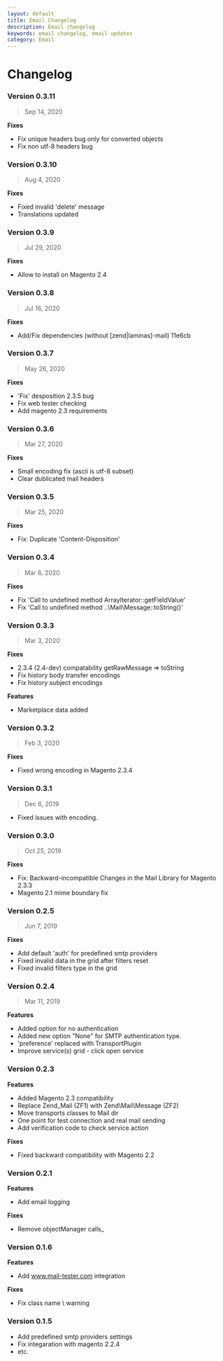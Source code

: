 ```yaml
---
layout: default
title: Email Changelog
description: Email changelog
keywords: email changelog, email updates
category: Email
---
```


# Changelog

### Version 0.3.11

> Sep 14, 2020

**Fixes**
 - Fix unique headers bug only for converted objects
 - Fix non utf-8 headers bug

### Version 0.3.10

> Aug 4, 2020

**Fixes**
 - Fixed invalid 'delete' message
 - Translations updated

### Version 0.3.9

> Jul 29, 2020

**Fixes**
 - Allow to install on Magento 2.4

### Version 0.3.8

> Jul 16, 2020

**Fixes**
 - Add/Fix dependencies (without [zend|laminas]-mail) 11e6cb

### Version 0.3.7

> May 26, 2020

**Fixes**
 - 'Fix' desposition 2.3.5 bug
 - Fix web tester checking
 - Add magento 2.3 requirements

### Version 0.3.6

> Mar 27, 2020

**Fixes**
 - Small encoding fix (ascii is utf-8 subset)
 - Clear dublicated mail headers

### Version 0.3.5

> Mar 25, 2020

**Fixes**
 - Fix: Duplicate 'Content-Disposition'

### Version 0.3.4

> Mar 6, 2020

**Fixes**
 - Fix 'Call to undefined method ArrayIterator::getFieldValue'
 - Fix 'Call to undefined method ..\Mail\Message::toString()'

### Version 0.3.3

> Mar 3, 2020

**Fixes**
 - 2.3.4 (2.4-dev) compatability getRawMessage => toString
 - Fix history body transfer encodings
 - Fix history subject encodings

**Features**
 - Marketplace data added

### Version 0.3.2

> Feb 3, 2020

**Fixes**
 -  Fixed wrong encoding in Magento 2.3.4

### Version 0.3.1

> Dec 6, 2019

 -  Fixed issues with encoding.

### Version 0.3.0

> Oct 25, 2019

**Fixes**
 - Fix: Backward-incompatible Changes in the Mail Library for Magento 2.3.3
 - Magento 2.1 mime boundary fix

### Version 0.2.5

> Jun 7, 2019

**Fixes**
 - Add default 'auth' for predefined smtp providers
 - Fixed invalid data in the grid after filters reset
 - Fixed invalid filters type in the grid

### Version 0.2.4

> Mar 11, 2019

**Features**
 - Added option for no authentication
 - Added new option "None" for SMTP authentication type.
 - 'preference' replaced with TransportPlugin
 - Improve service(s) grid - click open service


### Version 0.2.3

**Features**
 - Added Magento 2.3 compatibility
 - Replace Zend_Mail (ZF1) with Zend\Mail\Message (ZF2)
 - Move transports classes to Mail dir
 - One point for test connection and real mail sending
 - Add verification code to check service action

**Fixes**
 - Fixed backward compatibility with Magento 2.2

### Version 0.2.1

**Features**
 - Add email logging

**Fixes**
 - Remove objectManager calls_

### Version 0.1.6

**Features**
 - Add www.mail-tester.com integration

**Fixes**
 - Fix class name \ warning

### Version 0.1.5

 - Add predefined smtp providers settings
 - Fix integaration with magento 2.2.4
 - etc.
